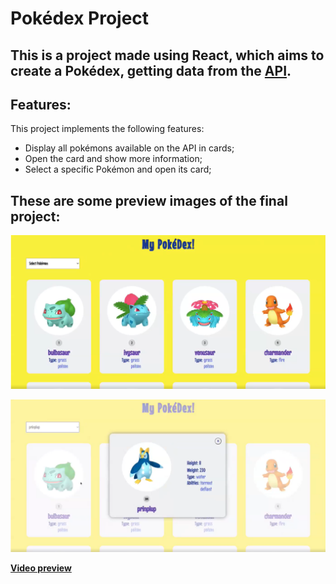 # Pokédex Project

## This is a project made using React, which aims to create a Pokédex, getting data from the [API](https://documenter.getpostman.com/view/10670805/SzS2xToN).

## Features:
This project implements the following features:
- Display all pokémons available on the API in cards;
- Open the card and show more information;
- Select a specific Pokémon and open its card;

## These are some preview images of the final project:
![Overview](./preview/overview.png)

![Card](./preview/card.png)

**[Video preview](https://www.linkedin.com/embed/feed/update/urn:li:ugcPost:6962792059661377536)**
